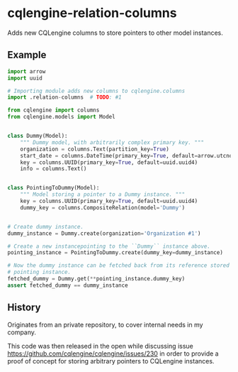 cqlengine-relation-columns
==========================

Adds new CQLengine columns to store pointers to other model instances.


Example
-------

```python
import arrow
import uuid

# Importing module adds new columns to cqlengine.columns
import .relation-columns  # TODO: #1

from cqlengine import columns
from cqlengine.models import Model


class Dummy(Model):
    """ Dummy model, with arbitrarily complex primary key. """
    organization = columns.Text(partition_key=True)
    start_date = columns.DateTime(primary_key=True, default=arrow.utcnow)
    key = columns.UUID(primary_key=True, default=uuid.uuid4)
    info = columns.Text()


class PointingToDummy(Model):
    """ Model storing a pointer to a Dummy instance. """
    key = columns.UUID(primary_key=True, default=uuid.uuid4)
    dummy_key = columns.CompositeRelation(model='Dummy')


# Create dummy instance.
dummy_instance = Dummy.create(organization='Organization #1')

# Create a new instancepointing to the ``Dummy`` instance above.
pointing_instance = PointingToDummy.create(dummy_key=dummy_instance)

# Now the dummy instance can be fetched back from its reference stored in the
# pointing instance.
fetched_dummy = Dummy.get(**pointing_instance.dummy_key)
assert fetched_dummy == dummy_instance
```


History
-------

Originates from an private repository, to cover internal needs in my company.

This code was then released in the open while discussing issue
https://github.com/cqlengine/cqlengine/issues/230 in order to provide a proof of
concept for storing arbitrary pointers to CQLengine instances. 
